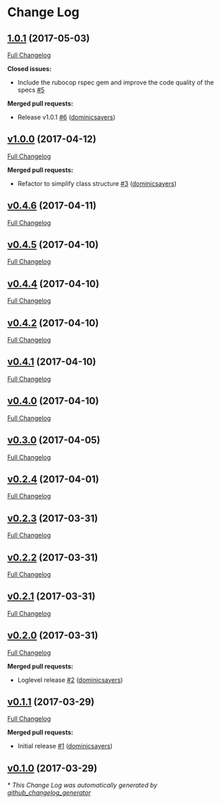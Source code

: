 # Change Log

## [1.0.1](https://github.com/dominicsayers/loglevel/tree/1.0.1) (2017-05-03)
[Full Changelog](https://github.com/dominicsayers/loglevel/compare/v1.0.0...1.0.1)

**Closed issues:**

- Include the rubocop rspec gem and improve the code quality of the specs [\#5](https://github.com/dominicsayers/loglevel/issues/5)

**Merged pull requests:**

- Release v1.0.1 [\#6](https://github.com/dominicsayers/loglevel/pull/6) ([dominicsayers](https://github.com/dominicsayers))

## [v1.0.0](https://github.com/dominicsayers/loglevel/tree/v1.0.0) (2017-04-12)
[Full Changelog](https://github.com/dominicsayers/loglevel/compare/v0.4.6...v1.0.0)

**Merged pull requests:**

- Refactor to simplify class structure [\#3](https://github.com/dominicsayers/loglevel/pull/3) ([dominicsayers](https://github.com/dominicsayers))

## [v0.4.6](https://github.com/dominicsayers/loglevel/tree/v0.4.6) (2017-04-11)
[Full Changelog](https://github.com/dominicsayers/loglevel/compare/v0.4.5...v0.4.6)

## [v0.4.5](https://github.com/dominicsayers/loglevel/tree/v0.4.5) (2017-04-10)
[Full Changelog](https://github.com/dominicsayers/loglevel/compare/v0.4.4...v0.4.5)

## [v0.4.4](https://github.com/dominicsayers/loglevel/tree/v0.4.4) (2017-04-10)
[Full Changelog](https://github.com/dominicsayers/loglevel/compare/v0.4.2...v0.4.4)

## [v0.4.2](https://github.com/dominicsayers/loglevel/tree/v0.4.2) (2017-04-10)
[Full Changelog](https://github.com/dominicsayers/loglevel/compare/v0.4.1...v0.4.2)

## [v0.4.1](https://github.com/dominicsayers/loglevel/tree/v0.4.1) (2017-04-10)
[Full Changelog](https://github.com/dominicsayers/loglevel/compare/v0.4.0...v0.4.1)

## [v0.4.0](https://github.com/dominicsayers/loglevel/tree/v0.4.0) (2017-04-10)
[Full Changelog](https://github.com/dominicsayers/loglevel/compare/v0.3.0...v0.4.0)

## [v0.3.0](https://github.com/dominicsayers/loglevel/tree/v0.3.0) (2017-04-05)
[Full Changelog](https://github.com/dominicsayers/loglevel/compare/v0.2.4...v0.3.0)

## [v0.2.4](https://github.com/dominicsayers/loglevel/tree/v0.2.4) (2017-04-01)
[Full Changelog](https://github.com/dominicsayers/loglevel/compare/v0.2.3...v0.2.4)

## [v0.2.3](https://github.com/dominicsayers/loglevel/tree/v0.2.3) (2017-03-31)
[Full Changelog](https://github.com/dominicsayers/loglevel/compare/v0.2.2...v0.2.3)

## [v0.2.2](https://github.com/dominicsayers/loglevel/tree/v0.2.2) (2017-03-31)
[Full Changelog](https://github.com/dominicsayers/loglevel/compare/v0.2.1...v0.2.2)

## [v0.2.1](https://github.com/dominicsayers/loglevel/tree/v0.2.1) (2017-03-31)
[Full Changelog](https://github.com/dominicsayers/loglevel/compare/v0.2.0...v0.2.1)

## [v0.2.0](https://github.com/dominicsayers/loglevel/tree/v0.2.0) (2017-03-31)
[Full Changelog](https://github.com/dominicsayers/loglevel/compare/v0.1.1...v0.2.0)

**Merged pull requests:**

- Loglevel release [\#2](https://github.com/dominicsayers/loglevel/pull/2) ([dominicsayers](https://github.com/dominicsayers))

## [v0.1.1](https://github.com/dominicsayers/loglevel/tree/v0.1.1) (2017-03-29)
[Full Changelog](https://github.com/dominicsayers/loglevel/compare/v0.1.0...v0.1.1)

**Merged pull requests:**

- Initial release [\#1](https://github.com/dominicsayers/loglevel/pull/1) ([dominicsayers](https://github.com/dominicsayers))

## [v0.1.0](https://github.com/dominicsayers/loglevel/tree/v0.1.0) (2017-03-29)


\* *This Change Log was automatically generated by [github_changelog_generator](https://github.com/skywinder/Github-Changelog-Generator)*